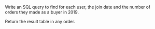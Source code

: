 Write an SQL query to find for each user, the join date and the number of orders they made as a buyer in 2019.

Return the result table in any order.
